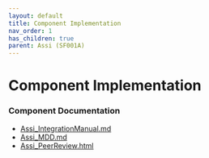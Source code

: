 ```yaml
---
layout: default
title: Component Implementation
nav_order: 1
has_children: true
parent: Assi (SF001A)
---
```

# Component Implementation
### Component Documentation

- [Assi_IntegrationManual.md](doc/Assi_IntegrationManual.md)
- [Assi_MDD.md](doc/Assi_MDD.md)
- [Assi_PeerReview.html](doc/Assi_PeerReview.html)

